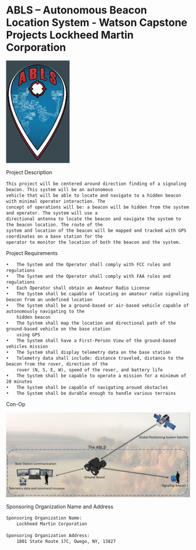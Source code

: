 ﻿# ABLS – Autonomous Beacon Location System - Watson Capstone Projects Lockheed Martin Corporation

![ConOp](images/logo/logo.JPG) 

Project Description

	This project will be centered around direction finding of a signaling beacon. This system will be an autonomous 
	vehicle that will be able to locate and navigate to a hidden beacon with minimal operator interaction. The 
	concept of operations will be: a beacon will be hidden from the system and operator. The system will use a 
	directional antenna to locate the beacon and navigate the system to the beacon location. The route of the
	system and location of the beacon will be mapped and tracked with GPS coordinates on a base station for the 
	operator to monitor the location of both the beacon and the system.

Project Requirements

	•	The System and the Operator shall comply with FCC rules and regulations
	•	The System and the Operator shall comply with FAA rules and regulations
	•	Each Operator shall obtain an Amateur Radio License
	•	The System shall be capable of locating an amateur radio signaling beacon from an undefined location
	•	The System shall be a ground-based or air-based vehicle capable of autonomously navigating to the 
		hidden beacon
	•	The System shall map the location and directional path of the ground-based vehicle on the base station 
		using GPS
	•	The System shall have a First-Person View of the ground-based vehicles mission
	•	The System shall display telemetry data on the base station
	•	Telemetry data shall include: distance traveled, distance to the beacon from the rover, direction of the 
		rover (N, S, E, W), speed of the rover, and battery life
	•	The System shall be capable to operate a mission for a minimum of 20 minutes
	•	The System shall be capable of navigating around obstacles
	•	The System shall be durable enough to handle various terrains
	
Con-Op

![ConOpV2](images/con-op-v2.JPG) 

Sponsoring Organization Name and Address

	Sponsoring Organization Name:
		Lockheed Martin Corporation
		
	Sponsoring Organization Address:
		1801 State Route 17C, Owego, NY, 13827
